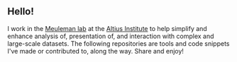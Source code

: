 ## Hello!

I work in the [Meuleman lab](http://www.meuleman.org/) at the [Altius Institute](http://www.altius.org/) to help simplify and enhance analysis of, presentation of, and interaction with complex and large-scale datasets. The following repositories are tools and code snippets I've made or contributed to, along the way. Share and enjoy!
